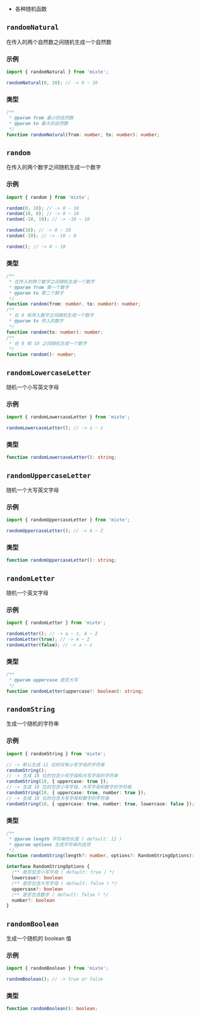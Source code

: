 - 各种随机函数


## `randomNatural`

在传入的两个自然数之间随机生成一个自然数

### 示例

```ts
import { randomNatural } from 'mixte';

randomNatural(0, 10); // -> 0 ~ 10
```

### 类型

```ts
/**
 * @param from 最小的自然数
 * @param to 最大的自然数
 */
function randomNatural(from: number, to: number): number;
```


## `random`

在传入的两个数字之间随机生成一个数字

### 示例

```ts
import { random } from 'mixte';

random(0, 10); // -> 0 ~ 10
random(10, 0); // -> 0 ~ 10
random(-10, 10); // -> -10 ~ 10

random(10); // -> 0 ~ 10
random(-10); // -> -10 ~ 0

random(); // -> 0 ~ 10
```

### 类型

```ts
/**
 * 在传入的两个数字之间随机生成一个数字
 * @param from 第一个数字
 * @param to 第二个数字
 */
function random(from: number, to: number): number;
/**
 * 在 0 和传入数字之间随机生成一个数字
 * @param to 传入的数字
 */
function random(to: number): number;
/**
 * 在 0 和 10 之间随机生成一个数字
 */
function random(): number;
```


## `randomLowercaseLetter`

随机一个小写英文字母

### 示例

```ts
import { randomLowercaseLetter } from 'mixte';

randomLowercaseLetter(); // -> a ~ z
```

### 类型

```ts
function randomLowercaseLetter(): string;
```


## `randomUppercaseLetter`

随机一个大写英文字母

### 示例

```ts
import { randomUppercaseLetter } from 'mixte';

randomUppercaseLetter(); // -> A ~ Z
```

### 类型

```ts
function randomUppercaseLetter(): string;
```


## `randomLetter`

随机一个英文字母

### 示例

```ts
import { randomLetter } from 'mixte';

randomLetter(); // -> a ~ z, A ~ Z
randomLetter(true); // -> A ~ Z
randomLetter(false); // -> a ~ z
```

### 类型

```ts
/**
 * @param uppercase 是否大写
 */
function randomLetter(uppercase?: boolean): string;
```


## `randomString`

生成一个随机的字符串

### 示例

```ts
import { randomString } from 'mixte';

// -> 默认生成 12 位的仅有小写字母的字符串
randomString();
// -> 生成 18 位的包含小写字母和大写字母的字符串
randomString(18, { uppercase: true });
// -> 生成 18 位的包含小写字母、大写字母和数字的字符串
randomString(18, { uppercase: true, number: true });
// -> 生成 18 位的包含大写字母和数字的字符串
randomString(18, { uppercase: true, number: true, lowercase: false });
```

### 类型

```ts
/**
 * @param length 字符串的长度 ( default: 12 )
 * @param options 生成字符串的选项
 */
function randomString(length?: number, options?: RandomStringOptions): string;

interface RandomStringOptions {
  /** 是否包含小写字母 ( default: true ) */
  lowercase?: boolean
  /** 是否包含大写字母 ( default: false ) */
  uppercase?: boolean
  /** 是否包含数字 ( default: false ) */
  number?: boolean
}
```


## `randomBoolean`

生成一个随机的 boolean 值

### 示例

```ts
import { randomBoolean } from 'mixte';

randomBoolean(); // -> true or false
```

### 类型

```ts
function randomBoolean(): boolean;
```
